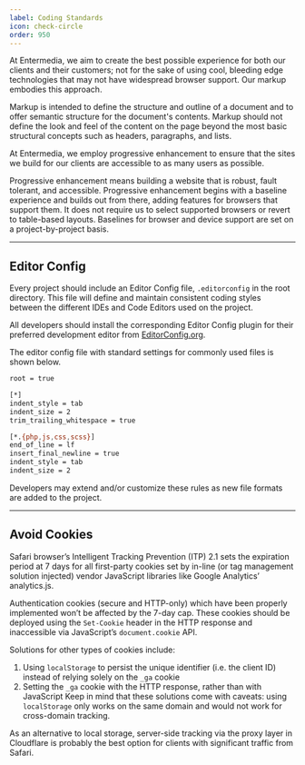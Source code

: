 ```yaml
---
label: Coding Standards
icon: check-circle
order: 950
---
```


At Entermedia, we aim to create the best possible experience for both our clients and their customers; not for the sake of using cool, bleeding edge technologies that may not have widespread browser support. Our markup embodies this approach.

Markup is intended to define the structure and outline of a document and to offer semantic structure for the document's contents. Markup should not define the look and feel of the content on the page beyond the most basic structural concepts such as headers, paragraphs, and lists.

At Entermedia, we employ progressive enhancement to ensure that the sites we build for our clients are accessible to as many users as possible.

Progressive enhancement means building a website that is robust, fault tolerant, and accessible. Progressive enhancement begins with a baseline experience and builds out from there, adding features for browsers that support them. It does not require us to select supported browsers or revert to table-based layouts. Baselines for browser and device support are set on a project-by-project basis.

---

## Editor Config

Every project should include an Editor Config file, `.editorconfig` in the root directory. This file will define and maintain consistent coding styles between the different IDEs and Code Editors used on the project.

All developers should install the corresponding Editor Config plugin for their preferred development editor from [EditorConfig.org](http://editorconfig.org/#download).

The editor config file with standard settings for commonly used files is shown below.

```bash
root = true

[*]
indent_style = tab
indent_size = 2
trim_trailing_whitespace = true

[*.{php,js,css,scss}]
end_of_line = lf
insert_final_newline = true
indent_style = tab
indent_size = 2
```

Developers may extend and/or customize these rules as new file formats are added to the project.

---

## Avoid Cookies

Safari browser’s Intelligent Tracking Prevention (ITP) 2.1 sets the expiration period at 7 days for all first-party cookies set by in-line (or tag management solution injected) vendor JavaScript libraries like Google Analytics’ analytics.js.

Authentication cookies (secure and HTTP-only) which have been properly implemented won’t be affected by the 7-day cap. These cookies should be deployed using the `Set-Cookie` header in the HTTP response and inaccessible via JavaScript’s `document.cookie` API.

Solutions for other types of cookies include:

1. Using `localStorage` to persist the unique identifier (i.e. the client ID) instead of relying solely on the `_ga` cookie
2. Setting the `_ga` cookie with the HTTP response, rather than with JavaScript Keep in mind that these solutions come with caveats: using `localStorage` only works on the same domain and would not work for cross-domain tracking.

As an alternative to local storage, server-side tracking via the proxy layer in Cloudflare is probably the best option for clients with significant traffic from Safari.
